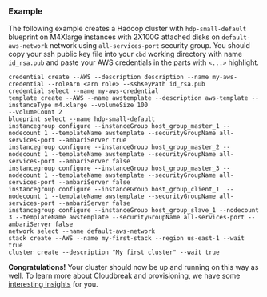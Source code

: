 ### Example

The following example creates a Hadoop cluster with `hdp-small-default` blueprint on M4Xlarge instances with 2X100G 
attached disks on `default-aws-network` network using `all-services-port` security group. You should copy your ssh 
public key file into your `cbd` working directory with name `id_rsa.pub` and paste your AWS credentials in the parts with `<...>` highlight.

```
credential create --AWS --description description --name my-aws-credential --roleArn <arn role> --sshKeyPath id_rsa.pub
credential select --name my-aws-credential
template create --AWS --name awstemplate --description aws-template --instanceType m4.xlarge --volumeSize 100 
--volumeCount 2
blueprint select --name hdp-small-default
instancegroup configure --instanceGroup host_group_master_1 --nodecount 1 --templateName awstemplate --securityGroupName all-services-port --ambariServer true
instancegroup configure --instanceGroup host_group_master_2 --nodecount 1 --templateName awstemplate --securityGroupName all-services-port --ambariServer false
instancegroup configure --instanceGroup host_group_master_3 --nodecount 1 --templateName awstemplate --securityGroupName all-services-port --ambariServer false
instancegroup configure --instanceGroup host_group_client_1  --nodecount 1 --templateName awstemplate --securityGroupName all-services-port --ambariServer false
instancegroup configure --instanceGroup host_group_slave_1 --nodecount 3 --templateName awstemplate --securityGroupName all-services-port --ambariServer false
network select --name default-aws-network
stack create --AWS --name my-first-stack --region us-east-1 --wait true
cluster create --description "My first cluster" --wait true
```

**Congratulations!** Your cluster should now be up and running on this way as well. To learn more about Cloudbreak and 
provisioning, we have some [interesting insights](operations.md) for you.

